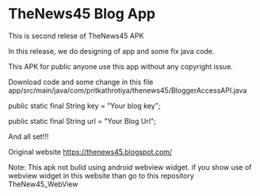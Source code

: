 # TheNews45 Blog App

This is second relese of TheNews45 APK

In this release, we do designing of app and some fix java code.

This APK for public anyone use this app without any copyright issue.

Download code and some change in this file app/src/main/java/com/pritkathrotiya/thenews45/BloggerAccessAPI.java

public static final String key = "Your blog key";

public static final String url = "Your Blog Url";

And all set!!!

Original website https://thenews45.blogspot.com/

Note: This apk not bulid using android webview widget. if you show use of webview widget in this website than go to this repository TheNew45_WebView
